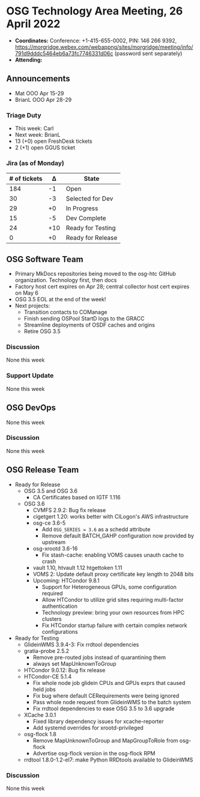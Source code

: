 # OSG Technology Area Meeting, 26 April 2022

-   **Coordinates:** Conference: +1-415-655-0002, PIN: 146 266 9392,
    <https://morgridge.webex.com/webappng/sites/morgridge/meeting/info/791d9dddc5464eb6a73fc7746331d06c> (password sent separately)
-   **Attending:**

## Announcements

-   Mat OOO Apr 15-29
-   BrianL OOO Apr 28-29

### Triage Duty

-   This week: Carl
-   Next week: BrianL
-   13 (+0) open FreshDesk tickets
-   2 (+1) open GGUS ticket

### Jira (as of Monday)

| # of tickets | &Delta; | State             |
|--------------|---------|-------------------|
| 184          | -1      | Open              |
| 30           | -3      | Selected for Dev  |
| 29           | +0      | In Progress       |
| 15           | -5      | Dev Complete      |
| 24           | +10     | Ready for Testing |
| 0            | +0      | Ready for Release |

## OSG Software Team

-   Primary MkDocs repositories being moved to the osg-htc GitHub organization.
    Technology first, then docs
-   Factory host cert expires on Apr 28; central collector host cert expires on May 6
-   OSG 3.5 EOL at the end of the week!
-   Next projects:
    -   Transition contacts to COManage
    -   Finish sending OSPool StartD logs to the GRACC
    -   Streamline deployments of OSDF caches and origins
    -   Retire OSG 3.5

### Discussion

None this week

### Support Update

None this week

## OSG DevOps

None this week

### Discussion

None this week

## OSG Release Team

-   Ready for Release
    -   OSG 3.5 and OSG 3.6
        -   CA Certificates based on IGTF 1.116
    -   OSG 3.6
        -   CVMFS 2.9.2: Bug fix release
        -   cigetgert 1.20: works better with CILogon's AWS infrastructure
        -   osg-ce 3.6-5
            -   Add `OSG_SERIES = 3.6` as a schedd attribute
            -   Remove default BATCH_GAHP configuration now provided by upstream
        -   osg-xrootd 3.6-16
            -   Fix stash-cache: enabling VOMS causes unauth cache to crash
        -   vault 1.10, htvault 1.12 htgettoken 1.11
        -   VOMS 2: Update default proxy certificate key length to 2048 bits
        -   Upcoming: HTCondor 9.8.1
            -   Support for Heterogeneous GPUs, some configuration required
            -   Allow HTCondor to utilize grid sites requiring multi-factor authentication
            -   Technology preview: bring your own resources from HPC clusters
            -   Fix HTCondor startup failure with certain complex network configurations
-   Ready for Testing
    -   GlideinWMS 3.9.4-3: Fix rrdtool dependencies
    -   gratia-probe 2.5.2
        -  Remove pre-routed jobs instead of quarantining them
        -   always set MapUnknownToGroup
    -   HTCondor 9.0.12: Bug fix release
    -   HTCondor-CE 5.1.4
        -   Fix whole node job glidein CPUs and GPUs exprs that caused held jobs
        -   Fix bug where default CERequirements were being ignored
        -   Pass whole node request from GlideinWMS to the batch system
        -   Fix rrdtool dependencies to ease OSG 3.5 to 3.6 upgrade
    -   XCache 3.0.1
        -   Fixed library dependency issues for xcache-reporter
        -   Add systemd overrides for xrootd-privileged
    -   osg-flock 1.8
        -   Remove MapUnknownToGroup and MapGroupToRole from osg-flock
        -   Advertise osg-flock version in the osg-flock RPM
    -   rrdtool 1.8.0-1.2-el7: make Python RRDtools available to GlideinWMS

### Discussion

None this week

